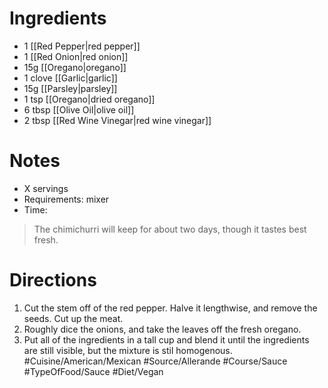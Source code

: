 # Ingredients
- 1 [[Red Pepper|red pepper]]
- 1 [[Red Onion|red onion]]
- 15g [[Oregano|oregano]]
- 1 clove [[Garlic|garlic]]
- 15g [[Parsley|parsley]]
- 1 tsp [[Oregano|dried oregano]]
- 6 tbsp [[Olive Oil|olive oil]]
- 2 tbsp [[Red Wine Vinegar|red wine vinegar]]
# Notes
- X servings
- Requirements: mixer
- Time: 
> The chimichurri will keep for about two days, though it tastes best fresh.
# Directions
1. Cut the stem off of the red pepper. Halve it lengthwise, and remove the seeds. Cut up the meat.
2. Roughly dice the onions, and take the leaves off the fresh oregano.
3. Put all of the ingredients in a tall cup and blend it until the ingredients are still visible, but the mixture is stil homogenous.
#Cuisine/American/Mexican #Source/Allerande #Course/Sauce  #TypeOfFood/Sauce #Diet/Vegan  